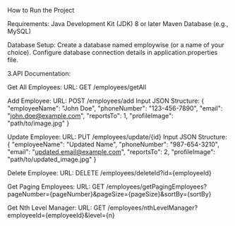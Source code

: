 How to Run the Project

Requirements:
Java Development Kit (JDK) 8 or later
Maven
Database (e.g., MySQL)

Database Setup:
Create a database named employwise (or a name of your choice).
Configure database connection details in application.properties file.

3.API Documentation: 


Get All Employees:
URL: GET /employees/getAll

Add Employee:
URL: POST /employees/add
Input JSON Structure:
{
  "employeeName": "John Doe",
  "phoneNumber": "123-456-7890",
  "email": "john.doe@example.com",
  "reportsTo": 1,
  "profileImage": "path/to/image.jpg"
}

Update Employee:
URL: PUT /employees/update/{id}
Input JSON Structure:
{
  "employeeName": "Updated Name",
  "phoneNumber": "987-654-3210",
  "email": "updated.email@example.com",
  "reportsTo": 2,
  "profileImage": "path/to/updated_image.jpg"
}

Delete Employee:
URL: DELETE /employees/deleteId?id={employeeId}

Get Paging Employees:
URL: GET /employees/getPagingEmployees?pageNumber={pageNumber}&pageSize={pageSize}&sortBy={sortBy}

Get Nth Level Manager:
URL: GET /employees/nthLevelManager?employeeId={employeeId}&level={n}
